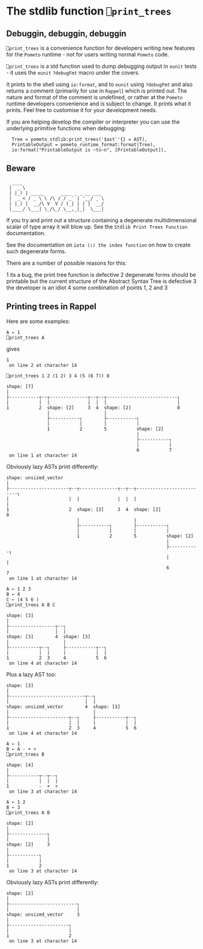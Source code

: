 # The stdlib function `⎕print_trees`

## Debuggin, debuggin, debuggin

`⎕print_trees` is a convenience function for developers writing new features for the `Pometo` runtime - not for users writing normal `Pometo` code.

`⎕print_trees` is a std function used to dump debugging output in `eunit` tests - it uses the `eunit` `?debugFmt` macro under the covers.

It prints to the shell using `io:format`, and to `eunit` using `?debugFmt` and also returns a comment (primarily for use in `Rappel`) which is printed out. The nature and format of the comment is undefined, or rather at the `Pometo` runtime developers convenience and is subject to change. It prints what it prints. Feel free to customise it for your development needs.

If you are helping develop the compiler or interpreter you can use the underlying primitive functions when debugging:

```
  Tree = pometo_stdlib:print_trees('$ast¯'{} = AST),
  PrintableOutput = pometo_runtime_format:format(Tree),
  io:format("PrintableOutput is ~ts~n", [PrintableOutput]),
```

## Beware

```code
  ____
 |  _ \
 | |_) | _____      ____ _ _ __ ___
 |  _ < / _ \ \ /\ / / _` | '__/ _ \
 | |_) |  __/\ V  V / (_| | | |  __/
 |____/ \___| \_/\_/ \__,_|_|  \___|
```

If you try and print out a structure containing a degenerate multidimensional scalar of type array it will blow up. See the `Stdlib Print Trees Function` documentation.

See the documentation on `iota (⍳) the index function` on how to create such degenerate forms.

There are a number of possible reasons for this:

1 its a bug, the print tree function is defective
2 degenerate forms should be printable but the current structure of the Abstract Syntax Tree is defective
3 the developer is an idiot
4 some combination of points 1, 2 and 3

## Printing trees in Rappel

Here are some examples:

```pometo
A ← 1
⎕print_trees A
```

gives

```pometo_results
1  
 on line 2 at character 14

```

```pometo
⎕print_trees 1 2 (1 2) 3 4 (5 (6 7)) 8
```

```pometo_results
shape: [7]                                                        
|                                                                 
├-----------┬--┬--------------┬--┬--┬--------------------------┐  
|           |  |              |  |  |                          |  
1           2  shape: [2]     3  4  shape: [2]                 8  
               |                    |                             
               ├-----------┐        ├-----------┐                 
               |           |        |           |                 
               1           2        5           shape: [2]        
                                                |                 
                                                ├-----------┐     
                                                |           |     
                                                6           7     
 on line 1 at character 14

```

Obviously lazy ASTs print differently:

```pometo_lazy
shape: unsized_vector                                                        
|                                                                            
├----------------------┬--┬--------------┬--┬--┬--------------------------┐  
|                      |  |              |  |  |                          |  
1                      2  shape: [2]     3  4  shape: [2]                 8  
                          |                    |                             
                          ├-----------┐        ├-----------┐                 
                          |           |        |           |                 
                          1           2        5           shape: [2]        
                                                           |                 
                                                           ├-----------┐     
                                                           |           |     
                                                           6           7     
 on line 1 at character 14

```

```pometo
A ← 1 2 3
B ← 4
C ← (4 5 6 )
⎕print_trees A B C
```

```pometo_results
shape: [3]                             
|                                      
├-----------------┬--┐                 
|                 |  |                 
shape: [3]        4  shape: [3]        
|                    |                 
├-----------┬--┐     ├-----------┬--┐  
|           |  |     |           |  |  
1           2  3     4           5  6  
 on line 4 at character 14

```

Plus a lazy AST too:

```pometo_lazy
shape: [3]                                        
|                                                 
├----------------------------┬--┐                 
|                            |  |                 
shape: unsized_vector        4  shape: [3]        
|                               |                 
├----------------------┬--┐     ├-----------┬--┐  
|                      |  |     |           |  |  
1                      2  3     4           5  6  
 on line 4 at character 14

```

```pometo
A ← 1
B ← A - + ÷
⎕print_trees B
```

```pometo_results
shape: [4]           
|                    
├-----------┬--┬--┐  
|           |  |  |  
1           -  +  ÷  
 on line 3 at character 14

```

```pometo
A ← 1 2
B ← 3
⎕print_trees A B
```

```pometo_results
shape: [2]        
|                 
├--------------┐  
|              |  
shape: [2]     3  
|                 
├-----------┐     
|           |     
1           2     
 on line 3 at character 14

```

Obviously lazy ASTs print differently:

```pometo_lazy
shape: [2]                   
|                            
├-------------------------┐  
|                         |  
shape: unsized_vector     3  
|                            
├----------------------┐     
|                      |     
1                      2     
 on line 3 at character 14

```